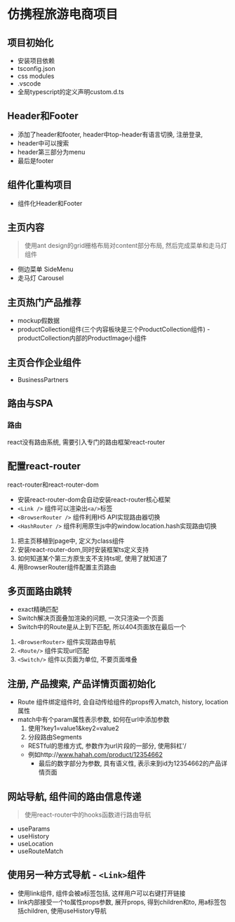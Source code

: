# 仿携程旅游电商项目
## 项目初始化
- 安装项目依赖
- tsconfig.json
- css modules
- .vscode
- 全局typescript的定义声明custom.d.ts
## Header和Footer
- 添加了header和footer, header中top-header有语言切换, 注册登录,
- header中可以搜索
- header第三部分为menu
- 最后是footer

## 组件化重构项目
- 组件化Header和Footer

## 主页内容
> 使用ant design的grid栅格布局对content部分布局, 然后完成菜单和走马灯组件
- 侧边菜单 SideMenu
- 走马灯 Carousel
## 主页热门产品推荐
- mockup假数据
- productCollection组件(三个内容板块是三个ProductCollection组件)
-productCollection内部的ProductImage小组件
## 主页合作企业组件
- BusinessPartners
## 路由与SPA
### 路由
react没有路由系统, 需要引入专门的路由框架react-router

## 配置react-router
react-router和react-router-dom
- 安装react-router-dom会自动安装react-router核心框架
- `<Link />` 组件可以渲染出`<a/>`标签
- `<BrowserRouter />` 组件利用H5 API实现路由器切换
- `<HashRouter />` 组件利用原生js中的window.location.hash实现路由切换
1. 把主页移植到page中, 定义为class组件
2. 安装react-router-dom,同时安装框架ts定义支持
3. 如何知道某个第三方原生支不支持ts呢, 使用了就知道了
4. 用BrowserRouter组件配置主页路由

## 多页面路由跳转
- exact精确匹配
- Switch解决页面叠加渲染的问题, 一次只渲染一个页面
- Switch中的Route是从上到下匹配, 所以404页面放在最后一个
1. `<BrowserRouter>` 组件实现路由导航
2. `<Route/>` 组件实现url匹配
3. `<Switch/>` 组件以页面为单位, 不要页面堆叠

## 注册, 产品搜索, 产品详情页面初始化
- Route 组件绑定组件时, 会自动传给组件的props传入match, history, location属性
- match中有个param属性表示参数, 如何在url中添加参数
  1. 使用?key1=value1&key2=value2
  2. 分段路由Segments
    - RESTful的思维方式, 参数作为url片段的一部分, 使用斜杠'/
    - 例如http://www.hahah.com/product/12354662
      - 最后的数字部分为参数, 具有语义性, 表示来到id为12354662的产品详情页面

## 网站导航, 组件间的路由信息传递
> 使用react-router中的hooks函数进行路由导航
- useParams
- useHistory
- useLocation
- useRouteMatch

## 使用另一种方式导航 - `<Link>`组件
- 使用link组件, 组件会被a标签包括, 这样用户可以右键打开链接
- link内部接受一个to属性props参数, 展开props, 得到children和to, 用a标签包括children, 使用useHistory导航
